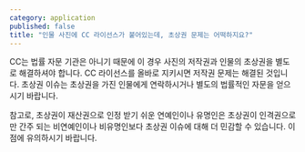 ```yaml
---
category: application
published: false
title: "인물 사진에 CC 라이선스가 붙어있는데, 초상권 문제는 어떡하지요?"
---
```




CC는 법률 자문 기관은 아니기 때문에 이 경우 사진의 저작권과 인물의 초상권을 별도로 해결하셔야 합니다. CC 라이선스를 올바로 지키시면 저작권 문제는 해결된 것입니다. 초상권 이슈는 초상권을 가진 인물에게 연락하시거나 별도의 법률적인 자문을 얻으시기 바랍니다.

참고로, 초상권이 재산권으로 인정 받기 쉬운 연예인이나 유명인은 초상권이 인격권으로만 간주 되는 비연예인이나 비유명인보다 초상권 이슈에 대해 더 민감할 수 있습니다. 이 점에 유의하시기 바랍니다.
